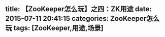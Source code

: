 title: 【ZooKeeper怎么玩】之四：ZK用途
date: 2015-07-11 20:41:15
categories: ZooKeeper怎么玩
tags: [ZooKeeper,用途,场景]
---
